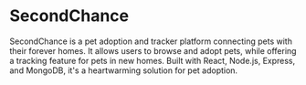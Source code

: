 # SecondChance
SecondChance is a pet adoption and tracker platform connecting pets with their forever homes. It allows users to browse and adopt pets, while offering a tracking feature for pets in new homes. Built with React, Node.js, Express, and MongoDB, it's a heartwarming solution for pet adoption.
